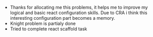 - Thanks for allocating me this problems, it helps me to improve my logical and basic react configuration skills. Due to CRA i think this interesting configuration part becomes a memory.
- Knight problem is partialy done
- Tried to complete react scaffold task 